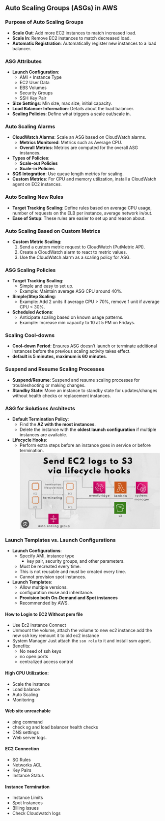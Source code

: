 ## **Auto Scaling Groups (ASGs) in AWS**

### **Purpose of Auto Scaling Groups**
- **Scale Out**: Add more EC2 instances to match increased load.
- **Scale In**: Remove EC2 instances to match decreased load.
- **Automatic Registration**: Automatically register new instances to a load balancer.

### **ASG Attributes**
- **Launch Configuration**:
  - AMI + Instance Type
  - EC2 User Data
  - EBS Volumes
  - Security Groups
  - SSH Key Pair
- **Size Settings**: Min size, max size, initial capacity.
- **Load Balancer Information**: Details about the load balancer.
- **Scaling Policies**: Define what triggers a scale out/scale in.

### **Auto Scaling Alarms**
- **CloudWatch Alarms**: Scale an ASG based on CloudWatch alarms.
  - **Metrics Monitored**: Metrics such as Average CPU.
  - **Overall Metrics**: Metrics are computed for the overall ASG instances.
- **Types of Policies**:
  - **Scale-out Policies**
  - **Scale-in Policies**
- **SQS Integration**: Use queue length metrics for scaling.
- **Custom Metrics**: For CPU and memory utilization, install a CloudWatch agent on EC2 instances.

### **Auto Scaling New Rules**
- **Target Tracking Scaling**: Define rules based on average CPU usage, number of requests on the ELB per instance, average network in/out.
- **Ease of Setup**: These rules are easier to set up and reason about.

### **Auto Scaling Based on Custom Metrics**
- **Custom Metric Scaling**:
  1. Send a custom metric request to CloudWatch (PutMetric API).
  2. Create a CloudWatch alarm to react to metric values.
  3. Use the CloudWatch alarm as a scaling policy for ASG.

### **ASG Scaling Policies**
- **Target Tracking Scaling**:
  - Simple and easy to set up.
  - Example: Maintain average ASG CPU around 40%.
- **Simple/Step Scaling**:
  - Example: Add 2 units if average CPU > 70%, remove 1 unit if average CPU < 30%.
- **Scheduled Actions**:
  - Anticipate scaling based on known usage patterns.
  - Example: Increase min capacity to 10 at 5 PM on Fridays.

### **Scaling Cool-downs**
- **Cool-down Period**: Ensures ASG doesn’t launch or terminate additional instances before the previous scaling activity takes effect.
- **default is 5 minutes, maximum is 60 minutes**.

### **Suspend and Resume Scaling Processes**
- **Suspend/Resume**: Suspend and resume scaling processes for troubleshooting or making changes.
- **Standby State**: Move an instance to standby state for updates/changes without health checks or replacement instances.

### **ASG for Solutions Architects**
- **Default Termination Policy**:
  - Find the **AZ with the most instances**.
  - Delete the instance with the **oldest launch configuration** if multiple instances are available.
- **Lifecycle Hooks**:
  - Perform extra steps before an instance goes in service or before termination.
![alt text](image-3.png)

### **Launch Templates vs. Launch Configurations**
- **Launch Configurations**:
  - Specify AMI, instance type
    - key pair, security groups, and other parameters.
  - Must be recreated every time.
  - This is not reusable and must be created every time.
  - Cannot provision spot instances.
- **Launch Templates**:
  - Allow multiple versions.
  - configuration reuse and inheritance.
  - **Provision both On-Demand and Spot instances**
  - Recommended by AWS.

#### How to Login to EC2 Without pem file
- Use Ec2 instance Connect
- Unmount the volume, attach the volume to new ec2 instance add the new ssh key remount it to old ec2 instance
- System Manager Just attach the `ssm role` to it and install ssm agent.
- Benefits:
  - No need of ssh keys
  - no open ports
  - centralized access control
#### High CPU Utilization:
- Scale the instance
- Load balance
- Auto Scaling
- Monitoring

#### Web site unreachable
- ping command
- check sg and load balancer health checks
- DNS settings
- Web server logs.

#### EC2 Connection
- SG Rules
- Networks ACL
- Key Pairs
- Instance Status

#### Instance Termination
- Instance Limits
- Spot Instances
- Billing issues
- Check Cloudwatch logs
